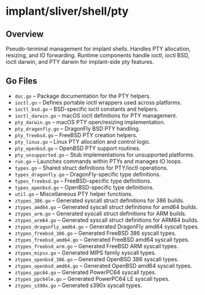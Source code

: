 # implant/sliver/shell/pty

## Overview

Pseudo-terminal management for implant shells. Handles PTY allocation, resizing, and IO forwarding. Runtime components handle ioctl, ioctl BSD, ioctl darwin, and PTY darwin for implant-side pty features.

## Go Files

- `doc.go` – Package documentation for the PTY helpers.
- `ioctl.go` – Defines portable ioctl wrappers used across platforms.
- `ioctl_bsd.go` – BSD-specific ioctl constants and helpers.
- `ioctl_darwin.go` – macOS ioctl definitions for PTY management.
- `pty_darwin.go` – macOS PTY open/resizing implementation.
- `pty_dragonfly.go` – DragonFly BSD PTY handling.
- `pty_freebsd.go` – FreeBSD PTY creation helpers.
- `pty_linux.go` – Linux PTY allocation and control logic.
- `pty_openbsd.go` – OpenBSD PTY support routines.
- `pty_unsupported.go` – Stub implementations for unsupported platforms.
- `run.go` – Launches commands within PTYs and manages IO loops.
- `types.go` – Shared struct definitions for PTY/ioctl operations.
- `types_dragonfly.go` – DragonFly-specific type definitions.
- `types_freebsd.go` – FreeBSD-specific type definitions.
- `types_openbsd.go` – OpenBSD-specific type definitions.
- `util.go` – Miscellaneous PTY helper functions.
- `ztypes_386.go` – Generated syscall struct definitions for 386 builds.
- `ztypes_amd64.go` – Generated syscall struct definitions for amd64 builds.
- `ztypes_arm.go` – Generated syscall struct definitions for ARM builds.
- `ztypes_arm64.go` – Generated syscall struct definitions for ARM64 builds.
- `ztypes_dragonfly_amd64.go` – Generated DragonFly amd64 syscall types.
- `ztypes_freebsd_386.go` – Generated FreeBSD 386 syscall types.
- `ztypes_freebsd_amd64.go` – Generated FreeBSD amd64 syscall types.
- `ztypes_freebsd_arm.go` – Generated FreeBSD ARM syscall types.
- `ztypes_mipsx.go` – Generated MIPS family syscall types.
- `ztypes_openbsd_386.go` – Generated OpenBSD 386 syscall types.
- `ztypes_openbsd_amd64.go` – Generated OpenBSD amd64 syscall types.
- `ztypes_ppc64.go` – Generated PowerPC64 syscall types.
- `ztypes_ppc64le.go` – Generated PowerPC64 LE syscall types.
- `ztypes_s390x.go` – Generated s390x syscall types.

